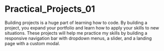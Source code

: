 <h1> Practical_Projects_01 </h1>

Building projects is a huge part of learning how to code. By building a project, you expand your portfolio and learn how to apply your skills to new situations. These projects will help me practice my skills by building a responsive navigation bar with dropdown menus, a slider, and a landing page with a custom modal.


